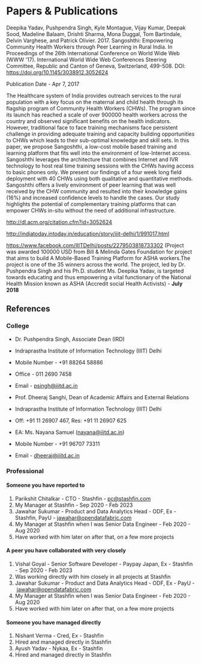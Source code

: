 # Papers & Publications

Deepika Yadav, Pushpendra Singh, Kyle Montague, Vijay Kumar, Deepak Sood, Madeline Balaam, Drishti Sharma, Mona Duggal, Tom Bartindale, Delvin Varghese, and Patrick Olivier. 2017. Sangoshthi: Empowering Community Health Workers through Peer Learning in Rural India. In Proceedings of the 26th International Conference on World Wide Web (WWW '17). International World Wide Web Conferences Steering Committee, Republic and Canton of Geneva, Switzerland, 499-508. DOI: https://doi.org/10.1145/3038912.3052624

Publication Date - Apr 7, 2017

The Healthcare system of India provides outreach services to the rural population with a key focus on the maternal and child health through its flagship program of Community Health Workers (CHWs). The program since its launch has reached a scale of over 900000 health workers across the country and observed significant benefits on the health indicators. However, traditional face to face training mechanisms face persistent challenge in providing adequate training and capacity building opportunities to CHWs which leads to their sub-optimal knowledge and skill sets. In this paper, we propose Sangoshthi, a low-cost mobile based training and learning platform that fits well into the environment of low-Internet access. Sangoshthi leverages the architecture that combines Internet and IVR technology to host real time training sessions with the CHWs having access to basic phones only. We present our findings of a four week long field deployment with 40 CHWs using both qualitative and quantitative methods. Sangoshthi offers a lively environment of peer learning that was well received by the CHW community and resulted into their knowledge gains (16%) and increased confidence levels to handle the cases. Our study highlights the potential of complementary training platforms that can empower CHWs in-situ without the need of additional infrastructure.

http://dl.acm.org/citation.cfm?id=3052624

http://indiatoday.intoday.in/education/story/iiit-delhi/1/991017.html

https://www.facebook.com/IIITDelhi/posts/2279503818733302 (Project was awarded 100000 USD from Bill & Melinda Gates Foundation for project that aims to build A Mobile-Based Training Platform for ASHA workers.The project is one of the 35 winners across the world. The project, led by Dr. Pushpendra Singh and his Ph.D. student Ms. Deepika Yadav, is targeted towards educating and thus empowering a vital functionary of the National Health Mission known as ASHA (Accredit social Health Activists) - **July 2018**

## References

### College

- Dr. Pushpendra Singh, Associate Dean (IRD)
- Indraprastha Institute of Information Technology (IIIT) Delhi
- Mobile Number - +91 88264 58886
- Office - 011 2690 7458
- Email - psingh@iiitd.ac.in

- Prof. Dheeraj Sanghi, Dean of Academic Affairs and External Relations
- Indraprastha Institute of Information Technology (IIIT) Delhi
- Off: +91 11 26907 467, Res: +91 11 26907 625
- EA: Ms. Nayana Samuel (nayana@iiitd.ac.in)
- Mobile Number - +91 96707 73311
- Email - dheeraj@iiitd.ac.in

### Professional

#### Someone you have reported to

1. Parikshit Chitalkar - CTO - Stashfin - [pc@stashfin.com](mailto:pc@stashfin.com)
1. My Manager at Stashfin - Sep 2020 - Feb 2023
2. Jawahar Sukumar - Product and Data Analytics Head - ODF, Ex - Stashfin, PayU  - [jawahar@opendatafabric.com](mailto:jawahar@opendatafabric.com)
1. My Manager at Stashfin when I was Senior Data Engineer - Feb 2020 - Aug 2020
2. Have worked with him later on after that, on a few more projects

#### A peer you have collaborated with very closely

1. Vishal Goyal - Senior Software Developer - Paypay Japan, Ex - Stashfin - Sep 2020 - Feb 2023
1. Was working directly with him closely in all projects at Stashfin
2. Jawahar Sukumar - Product and Data Analytics Head - ODF, Ex - PayU - [jawahar@opendatafabric.com](mailto:jawahar@opendatafabric.com)
1. My Manager at Stashfin when I was Senior Data Engineer - Feb 2020 - Aug 2020
2. Have worked with him later on after that, on a few more projects

#### Someone you have managed directly

1. Nishant Verma - Cred, Ex - Stashfin
1. Hired and managed directly in Stashfin
2. Ayush Yadav - Nykaa, Ex - Stashfin
1. Hired and managed directly in Stashfin
